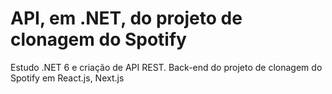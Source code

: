 # API, em .NET, do projeto de clonagem do Spotify
Estudo .NET 6 e criação de API REST. Back-end do projeto de clonagem do Spotify em React.js, Next.js
